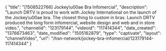 {
    "title": "[1508522766] Jockey\u00ae Bra Infomercial",
    "description": "Launch DRTV is proud to work with Jockey International on the launch of the Jockey\u00ae bra.  The closest thing to custom in bras.  Launch DRTV produced the long form infomercial, website design and web and in store video.",
    "channelid": "123179144",
    "videoid": "117414344",
    "date_created": "1376673463",
    "date_modified": "1505162879",
    "type": "captivate",
    "layout": "channelVideo",
    "url": "\/hsn-network\/jockey-bra-infomercial\/123179144-117414344"
}